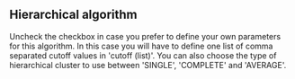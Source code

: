 ## Hierarchical algorithm
Uncheck the checkbox in case you prefer to define your own parameters for this algorithm.
In this case you will have to define one list of comma separated cutoff values in 'cutoff (list)'.
You can also choose the type of hierarchical cluster to use
between 'SINGLE', 'COMPLETE' and 'AVERAGE'.